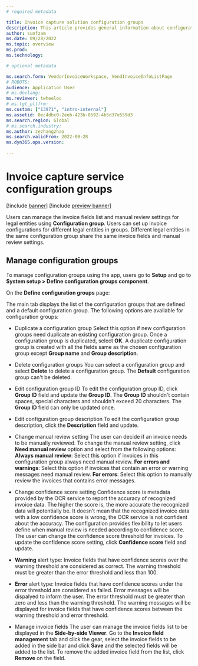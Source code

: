 ```yaml
---
# required metadata

title: Invoice capture solution configuration groups
description: This article provides general information about configuration groups in the Invoice capture solution. 
author: sunfzam
ms.date: 09/28/2022
ms.topic: overview
ms.prod: 
ms.technology: 

# optional metadata

ms.search.form: VendorInvoiceWorkspace, VendInvoiceInfoListPage
# ROBOTS: 
audience: Application User
# ms.devlang: 
ms.reviewer: twheeloc
# ms.tgt_pltfrm: 
ms.custom: ["13971", "intro-internal"]
ms.assetid: 0ec4dbc0-2eeb-423b-8592-4b5d37e559d3
ms.search.region: Global
# ms.search.industry: 
ms.author: zezhangzhao
ms.search.validFrom: 2022-09-28
ms.dyn365.ops.version: 

---
```


# Invoice capture service configuration groups

[!include [banner](../includes/banner.md)]
[!include [preview banner](../includes/preview-banner.md)]

Users can manage the invoice fields list and manual review settings for legal entities using **Configuration group**. Users can set up invoice
configurations for different legal entities in groups. Different legal entities in the same configuration group share the same invoice fields and manual review settings. 

## Manage configuration groups 

To manage configuration groups using the app, users go to **Setup** and go to **System setup > Define configuration groups component**.

On the **Define configuration groups** page: 

The main tab displays the list of the configuration groups that are defined and a default configuration group. 
The following options are available for configuration groups: 

 - Duplicate a configuration group 
Select this option if new configuration groups need duplicate an existing configuration group. Once a configuration group is duplicated, select **OK**.
A duplicate configuration group is created with all the fields same as the chosen configuration group except **Group name** and **Group description**. 

 - Delete configuration groups 
You can select a configuration group and select **Delete** to delete a configuration group. The **Default** configuration group can't be deleted. 

 - Edit configuration group ID 
To edit the configuration group ID, click **Group ID** field and update the **Group ID**. The **Group ID** shouldn't contain spaces, special characters and shouldn't 
exceed 20 characters. The **Group ID** field can only be updated once.

 - Edit configuration group description 
To edit the configuration group description, click the **Description** field and update.

 - Change manual review setting 
The user can decide if an invoice needs to be manually reviewed. 
To change the manual review setting, click **Need manual review** option and select from the following options:
**Always manual review**: Select this option if invoices in this configuration group always need manual review. 
**For errors and warnings**: Select this option if invoices that contain an error or warning messages need manual review. 
**For errors**: Select this option to manually review the invoices that contains error messages. 

 - Change confidence score setting 
Confidence score is metadata provided by the OCR service to report the accuracy of recognized invoice data. The higher the score is, the more accurate the recognized 
data will potentially be. It doesn’t mean that the recognized invoice data with a low confidence score is wrong, the OCR service is not confident about the accuracy. 
The configuration provides flexibility to let users define when manual review is needed according to confidence score. The user can change the confidence score 
threshold for invoices. To update the confidence score setting, click **Confidence score** field and update.

 - **Warning** alert type: Invoice fields that have confidence scores over the warning threshold are considered as correct. The warning threshold must be greater than 
 the error threshold and less than 100. 

 - **Error** alert type: Invoice fields that have confidence scores under the error threshold are considered as failed. Error messages will be dispalyed to 
 inform the user. The error threshold must be greater than zero and less than the warning threshold. The warning messages will be displayed for invoice fields that 
 have confidence scores between the warning threshold and error threshold.

 - Manage invoice fields 
The user can manage the invoice fields list to be displayed in the **Side-by-side Viewer**. Go to the **Invoice field management** tab and click the gear, 
select the invoice fields to be added in the side bar and click **Save** and the selected fields will be added to the list. 
To remove the added invoice field from the list, click **Remove** on the field. 




